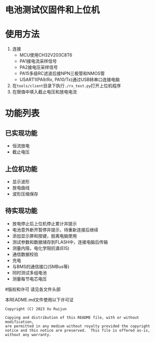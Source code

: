 # 电池测试仪固件和上位机

# 使用方法
1. 连接
   - MCU使用CH32V203C8T6
   - PA1接电流采样信号
   - PA2接电压采样信号
   - PA15多级RC滤波后接NPN三极管和NMOS管
   - USART1(PA9/Rx, PA10/Tx)通过USB转串口连接电脑
1. 在`tools/client`目录下执行`./rx_test.py`打开上位机程序
1. 在限值中填入截止电压和放电电流

# 功能列表
## 已实现功能
- 恒流放电
- 截止电压

## 上位机功能
- 显示波形
- 放电曲线
- 波形压缩保存

## 待实现功能
- 放电停止后上位机停止累计并提示
- 电池意外断开暂停并提示，待重新连接后继续
- 添加显示屏和按键，脱离电脑使用
- 测试参数和数据储存到FLASH中，连接电脑后传输
- 测量内阻，电化学阻抗谱(EIS)
- 通信数据校验
- 充电
- 与BMS的通信接口(SMBus等)
- 同时测试多组电池
- 测量每节电芯电压

#版权和许可
请见各文件头部

本README.md文件使用以下许可证
```
Copyright (C) 2023 Xu Ruijun

Copying and distribution of this README file, with or without modification,
are permitted in any medium without royalty provided the copyright
notice and this notice are preserved.  This file is offered as-is,
without any warranty.
```
